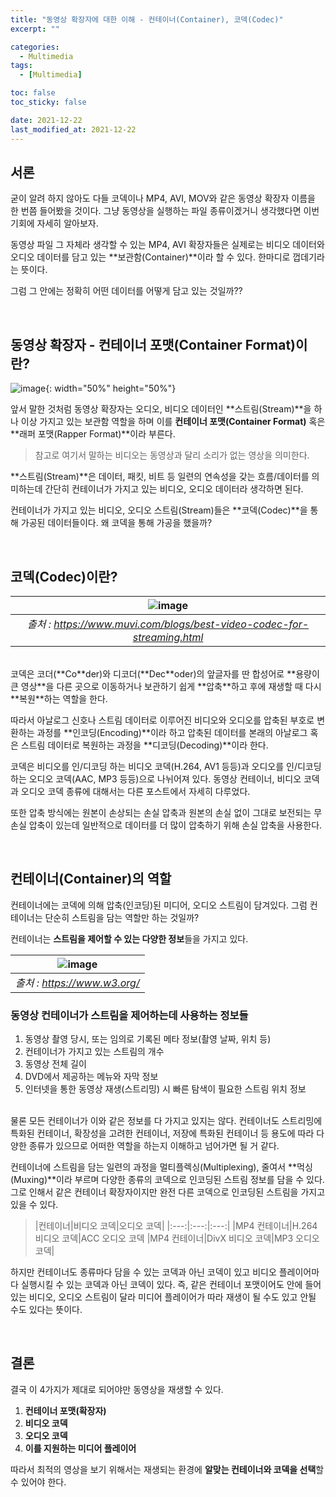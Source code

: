 ```yaml
---
title: "동영상 확장자에 대한 이해 - 컨테이너(Container), 코덱(Codec)"
excerpt: ""

categories:
  - Multimedia
tags:
  - [Multimedia]

toc: false
toc_sticky: false

date: 2021-12-22
last_modified_at: 2021-12-22
---
```


## 서론

굳이 알려 하지 않아도 다들 코덱이나 MP4, AVI, MOV와 같은 동영상 확장자 이름을 한 번쯤 들어봤을 것이다. 그냥 동영상을 실행하는 파일 종류이겠거니 생각했다면 이번 기회에 자세히 알아보자.

동영상 파일 그 자체라 생각할 수 있는 MP4, AVI 확장자들은 실제로는 비디오 데이터와 오디오 데이터를 담고 있는 **보관함(Container)**이라 할 수 있다. 한마디로 껍데기라는 뜻이다. 

그럼 그 안에는 정확히 어떤 데이터를 어떻게 담고 있는 것일까??

<br>

## 동영상 확장자 - 컨테이너 포맷(Container Format)이란?

![image](https://user-images.githubusercontent.com/34677157/147359742-4c78a13f-f5bd-4567-94af-05cb8864f803.png){: width="50%" height="50%"}

앞서 말한 것처럼 동영상 확장자는 오디오, 비디오 데이터인 **스트림(Stream)**을 하나 이상 가지고 있는 보관함 역할을 하며 이를 **컨테이너 포맷(Container Format)** 혹은 **래퍼 포맷(Rapper Format)**이라 부른다.

> 참고로 여기서 말하는 비디오는 동영상과 달리 소리가 없는 영상을 의미한다.

**스트림(Stream)**은 데이터, 패킷, 비트 등 일련의 연속성을 갖는 흐름/데이터를 의미하는데 간단히 컨테이너가 가지고 있는 비디오, 오디오 데이터라 생각하면 된다.

컨테이너가 가지고 있는 비디오, 오디오 스트림(Stream)들은 **코덱(Codec)**을 통해 가공된 데이터들이다. 왜 코덱을 통해 가공을 했을까?

<br>

## 코덱(Codec)이란?

| ![image](https://user-images.githubusercontent.com/34677157/147359824-dc18a337-231f-4700-85b4-f8560d9b8886.png) | 
|:--:| 
| *출처 : https://www.muvi.com/blogs/best-video-codec-for-streaming.html* |

<br>
코덱은 코더(**Co**der)와 디코더(**Dec**oder)의 앞글자를 딴 합성어로 **용량이 큰 영상**을 다른 곳으로 이동하거나 보관하기 쉽게 **압축**하고 후에 재생할 때 다시 **복원**하는 역할을 한다.

따라서 아날로그 신호나 스트림 데이터로 이루어진 비디오와 오디오를 압축된 부호로 변환하는 과정를 **인코딩(Encoding)**이라 하고 압축된 데이터를 본래의 아날로그 혹은 스트림 데이터로 복원하는 과정을 **디코딩(Decoding)**이라 한다.

코덱은 비디오를 인/디코딩 하는 비디오 코덱(H.264, AV1 등등)과 오디오를 인/디코딩하는 오디오 코덱(AAC, MP3 등등)으로 나뉘어져 있다. 동영상 컨테이너, 비디오 코덱과 오디오 코덱 종류에 대해서는 다른 포스트에서 자세히 다루었다.

또한 압축 방식에는 원본이 손상되는 손실 압축과 원본의 손실 없이 그대로 보전되는 무손실 압축이 있는데 일반적으로 데이터를 더 많이 압축하기 위해 손실 압축을 사용한다.

<br>

## 컨테이너(Container)의 역할

컨테이너에는 코덱에 의해 압축(인코딩)된 미디어, 오디오 스트림이 담겨있다. 그럼 컨테이너는 단순히 스트림을 담는 역할만 하는 것일까?

컨테이너는 **스트림을 제어할 수 있는 다양한 정보**들을 가지고 있다.

| ![image](https://user-images.githubusercontent.com/34677157/147360280-273fdca9-23de-4f9a-9fc8-7507a847a988.png) | 
|:--:| 
| *출처 : https://www.w3.org/* |

### 동영상 컨테이너가 스트림을 제어하는데 사용하는 정보들

1. 동영상 촬영 당시, 또는 임의로 기록된 메타 정보(촬영 날짜, 위치 등)
2. 컨테이너가 가지고 있는 스트림의 개수
3. 동영상 전체 길이
4. DVD에서 제공하는 메뉴와 자막 정보
5. 인터넷을 통한 동영상 재생(스트리밍) 시 빠른 탐색이 필요한 스트림 위치 정보

<br>
물론 모든 컨테이너가 이와 같은 정보를 다 가지고 있지는 않다. 컨테이너도 스트리밍에 특화된 컨테이너, 확장성을 고려한 컨테이너, 저장에 특화된 컨테이너 등 용도에 따라 다양한 종류가 있으므로 어떠한 역할을 하는지 이해하고 넘어가면 될 거 같다.

컨테이너에 스트림을 담는 일련의 과정을 멀티플렉싱(Multiplexing), 줄여서 **먹싱(Muxing)**이라 부르며 다양한 종류의 코덱으로 인코딩된 스트림 정보를 담을 수 있다. 그로 인해서 같은 컨테이너 확장자이지만 완전 다른 코덱으로 인코딩된 스트림을 가지고 있을 수 있다.

> |컨테이너|비디오 코덱|오디오 코덱|
|:---:|:---:|:---:|
|MP4 컨테이너|H.264 비디오 코덱|ACC 오디오 코덱
|MP4 컨테이너|DivX 비디오 코덱|MP3 오디오 코덱|

하지만 컨테이너도 종류마다 담을 수 있는 코덱과 아닌 코덱이 있고 비디오 플레이어마다 실행시킬 수 있는 코덱과 아닌 코덱이 있다. 즉, 같은 컨테이너 포맷이어도 안에 들어있는 비디오, 오디오 스트림이 달라 미디어 플레이어가 따라 재생이 될 수도 있고 안될 수도 있다는 뜻이다.

<br>

## 결론

결국 이 4가지가 제대로 되어야만 동영상을 재생할 수 있다.

1. **컨테이너 포맷(확장자)**
2. **비디오 코덱**
3. **오디오 코덱**
4. **이를 지원하는 미디어 플레이어**

따라서 최적의 영상을 보기 위해서는 재생되는 환경에 **알맞는 컨테이너와 코덱을 선택**할 수 있어야 한다.

<br>